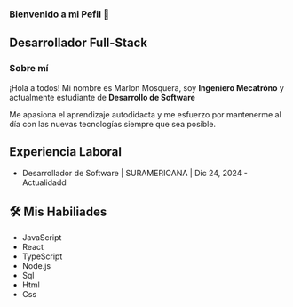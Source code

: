 ### Bienvenido a mi Pefil 👋

<h2> Desarrollador Full-Stack</h2>

### Sobre mí

<div> 
  <p> 
    ¡Hola a todos! Mi nombre es Marlon Mosquera, soy <strong>Ingeniero Mecatróno</strong> y actualmente estudiante de <strong>Desarrollo de Software</strong>
  </p> 
  <p> Me apasiona el aprendizaje autodidacta y me esfuerzo por mantenerme al día con las nuevas tecnologías siempre que sea posible. </p>
</div>

## Experiencia Laboral
<div>
 <ul>
   <li>
    Desarrollador de Software | SURAMERICANA | Dic 24, 2024 - Actualidadd
   </li>
 </ul>
</div>

## 🛠️ Mis Habiliades

<div>
  <ul>
    <li>JavaScript</li>
    <li>React</li>
    <li>TypeScript</li>
    <li>Node.js</li>
    <li>Sql</li>
    <li>Html</li>
    <li>Css</li>
  </ul>
</div>

	



